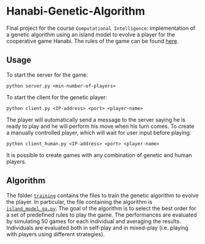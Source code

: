 # Hanabi-Genetic-Algorithm

Final project for the course `Computational Intelligence`: implementation of a genetic algorithm using an island model to evolve a player for the cooperative game Hanabi. The rules of the game can be found [here](https://www.spillehulen.dk/media/102616/hanabi-card-game-rules.pdf).

## Usage
To start the server for the game:
```
python server.py <min-number-of-players>
```
To start the client for the genetic player:
```
python client.py <IP-address> <port> <player-name>
```
The player will automatically send a message to the server saying he is ready to play and he will perform his move when his turn comes. To create a manually controlled player, which will wait for user input before playing:
```
python client_human.py <IP-address> <port> <player-name>
```
It is possible to create games with any combination of genetic and human players.

## Algorithm
The folder [`training`](training) contains the files to train the genetic algorithm to evolve the player. In particular, the file containing the algorithm is [`island_model_ga.py`](training/island_model_ga.py). The goal of the algorithm is to select the best order for a set of predefined rules to play the game. The performances are evaluated by simulating 50 games for each individual and averaging the results. Individuals are evaluated both in self-play and in mixed-play (i.e. playing with players using different strategies).
